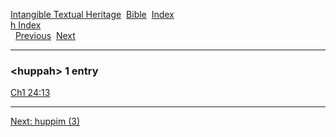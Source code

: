 [Intangible Textual Heritage](../../index)  [Bible](../index) 
[Index](index)   
[h Index](_h_)  
  [Previous](c05663)  [Next](c05665) 

------------------------------------------------------------------------

### &lt;huppah&gt; 1 entry

[Ch1 24:13](../kjv/ch1024.htm#013)  

------------------------------------------------------------------------

[Next: huppim (3)](c05665)

